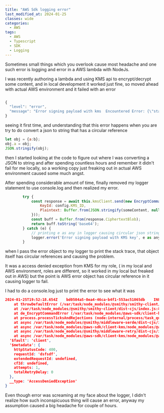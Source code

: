 ```yaml
---
title: "AWS Sdk logging error"
last_modified_at: 2024-01-25
classes: wide
categories:
  - AWS
tags:
  - AWS
  - Typescript
  - SDK
  - Logging
---
```


Sometimes small things which you overlook cause most headache and one such error is logging and error in a AWS lambda with NodeJs.

I was recently authoring a lambda and using KMS api to encrypt/decrypt some content, and in local development it worked just fine, so moved ahead with actual AWS environment and it failed with an error

```typescript

{
  "level": "error",
  "message": "Error signing payload with kms  Encountered Error: {\"stack\":\"TypeError: Converting circular structure to JSON\\n    --> starting at object with constructor 'IncomingMessage'\\n    |     property 'req' -> object with constructor 'ClientRequest'\\n    --- property 'res' closes the circle\\n    at JSON.stringify (<anonymous>)\\n    at Logging.error (/var/task/node_modules/@abc/abc-utils/lib/src/logging/logging.js:108:115)\\n    at Service.<anonymous> (/var/task/src/common/service/service.js:48:42)\\n    at Generator.throw (<anonymous>)\\n    at rejected (/var/task/src/common/service/service.js:6:65)\\n    at process.processTicksAndRejections (node:internal/process/task_queues:95:5)\",\"message\":\"Converting circular structure to JSON\\n    --> starting at object with constructor 'IncomingMessage'\\n    |     property 'req' -> object with constructor 'ClientRequest'\\n    --- property 'res' closes the circle\"}"
}

```
seeing it first time, and understanding that this error happens when you are try to do convert a json to string that has a circular reference

```javascript 
let obj = {a:b};
obj.a = obj;
JSON.stringify(obj);
```
then I started looking at the code to figure out where I was converting a JSON to string and after spending countless hours and remember it didn't fail for me locally, so a working copy just freaking out in actual AWS environment caused some much angst.

After spending considerable amount of time, finally removed my logger statement to use console.log and then realized my error.

```javascript
        try {
            const response = await this.kmsClient.send(new EncryptCommand({
                KeyId: config.KMS_ID,
                Plaintext: Buffer.from(JSON.stringify(someContent, null))
            }));
            const buff = Buffer.from(response.CiphertextBlob);
            return buff.toString('base64');
        } catch (e) {
            // printing e as any in logger causing circular json stringify error.
            logger.error('Error signing payload with KMS key', e as any);
        }
```
when I pass the error object to my logger to print the stack trace, that object itself has circular references and causing the problem.

It was a access denied exception from KMS for my role, ( in my local and AWS environment, roles are different, so it worked in my local but freaked out in AWS) but the point is AWS error object has circular reference in it causing logger to fail. 

I had to do a console.log just to print the error to see what it was

```JSON
2024-01-25T19:52:18.654Z	bd0504a5-0ea4-46ca-b4f1-553ac51065db	INFO	Error signing payload with KMS key AccessDeniedException: User: arn:aws:sts::xxxx:assumed-role/xxxx/xxx is not authorized to perform: kms:Encrypt on resource: arn:aws:kms:us-east-1:xxx:key/dddd because no identity-based policy allows the kms:Encrypt action
    at throwDefaultError (/var/task/node_modules/@smithy/smithy-client/dist-cjs/index.js:838:20)
    at /var/task/node_modules/@smithy/smithy-client/dist-cjs/index.js:847:5
    at de_EncryptCommandError (/var/task/node_modules/@aws-sdk/client-kms/dist-cjs/index.js:2509:14)
    at process.processTicksAndRejections (node:internal/process/task_queues:95:5)
    at async /var/task/node_modules/@smithy/middleware-serde/dist-cjs/index.js:35:20
    at async /var/task/node_modules/@aws-sdk/client-kms/node_modules/@aws-sdk/middleware-signing/dist-cjs/index.js:184:18
    at async /var/task/node_modules/@smithy/middleware-retry/dist-cjs/index.js:320:38
    at async /var/task/node_modules/@aws-sdk/client-kms/node_modules/@aws-sdk/middleware-logger/dist-cjs/index.js:33:22 {
  '$fault': 'client',
  '$metadata': {
    httpStatusCode: 400,
    requestId: 'dsfsdf',
    extendedRequestId: undefined,
    cfId: undefined,
    attempts: 1,
    totalRetryDelay: 0
  },
  __type: 'AccessDeniedException'
}

```

Even though error was screaming at my face about the logger, I didn't realize how such inconspicuous thing will cause an error, anyway my assumption caused a big headache for couple of hours. 